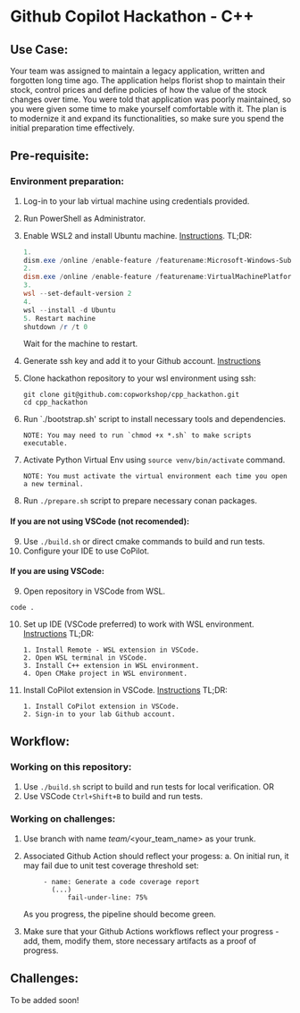 # Github Copilot Hackathon - C++

## Use Case: 

Your team was assigned to maintain a legacy application, written and forgotten long time ago. The application helps florist shop to maintain their stock, control prices and define policies of how the value of the stock changes over time.
You were told that application was poorly maintained, so you were given some time to make yourself comfortable with it. The plan is to modernize it and expand its functionalities, so make sure you spend the initial preparation time effectively.


## Pre-requisite:

### Environment preparation:
1.	Log-in to your lab virtual machine using credentials provided.
2.	Run PowerShell as Administrator.
3.  Enable WSL2 and install Ubuntu machine. [Instructions](https://docs.microsoft.com/en-us/windows/wsl/install). 
    TL;DR:
    ```powershell
    1. 
    dism.exe /online /enable-feature /featurename:Microsoft-Windows-Subsystem-Linux /all /norestart
    2.
    dism.exe /online /enable-feature /featurename:VirtualMachinePlatform /all /norestart
    3.
    wsl --set-default-version 2
    4. 
    wsl --install -d Ubuntu
    5. Restart machine
    shutdown /r /t 0
    ```
    Wait for the machine to restart.
4.	Generate ssh key and add it to your Github account. [Instructions](https://docs.github.com/en/github/authenticating-to-github/connecting-to-github-with-ssh)
5.  Clone hackathon repository to your wsl environment using ssh:
    ```
    git clone git@github.com:copworkshop/cpp_hackathon.git
    cd cpp_hackathon
    ```
6.  Run `./bootstrap.sh' script to install necessary tools and dependencies.
    ```
    NOTE: You may need to run `chmod +x *.sh` to make scripts executable.
    ```

7.  Activate Python Virtual Env using `source venv/bin/activate` command.
    ```
    NOTE: You must activate the virtual environment each time you open a new terminal.
    ```
8.  Run `./prepare.sh` script to prepare necessary conan packages.

#### If you are not using VSCode (not recomended):
9.  Use `./build.sh` or direct cmake commands to build and run tests.
10. Configure your IDE to use CoPilot.
#### If you are using VSCode:
9. Open repository in VSCode from WSL. 
``` 
code .
```
10. Set up IDE (VSCode preferred) to work with WSL environment. [Instructions](https://code.visualstudio.com/docs/cpp/config-wsl)
    TL;DR:
    ```
    1. Install Remote - WSL extension in VSCode.
    2. Open WSL terminal in VSCode.
    3. Install C++ extension in WSL environment.
    4. Open CMake project in WSL environment.
    ```
11. Install CoPilot extension in VSCode. [Instructions](https://marketplace.visualstudio.com/items?itemName=GitHub.copilot)
    TL;DR:
    ```
    1. Install CoPilot extension in VSCode.
    2. Sign-in to your lab Github account.
    ```


## Workflow:

### Working on this repository:
1. Use `./build.sh` script to build and run tests for local verification.
OR
2. Use VSCode `Ctrl+Shift+B` to build and run tests.


### Working on challenges:
1. Use branch with name *team/*<your_team_name> as your trunk.
2. Associated Github Action should reflect your progess:
    a. On initial run, it may fail due to unit test coverage threshold set:

            
            - name: Generate a code coverage report
              (...)
                  fail-under-line: 75%
    As you progress, the pipeline should become green.
3. Make sure that your Github Actions workflows reflect your progress - add, them, modify them, store necessary artifacts as a proof of progress.


## Challenges:

To be added soon!

